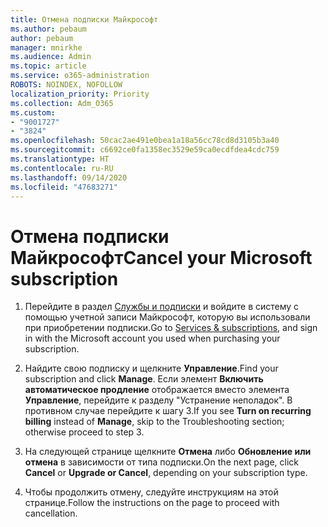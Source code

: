 ```yaml
---
title: Отмена подписки Майкрософт
ms.author: pebaum
author: pebaum
manager: mnirkhe
ms.audience: Admin
ms.topic: article
ms.service: o365-administration
ROBOTS: NOINDEX, NOFOLLOW
localization_priority: Priority
ms.collection: Adm_O365
ms.custom:
- "9001727"
- "3824"
ms.openlocfilehash: 50cac2ae491e0bea1a18a56cc78cd8d3105b3a40
ms.sourcegitcommit: c6692ce0fa1358ec3529e59ca0ecdfdea4cdc759
ms.translationtype: HT
ms.contentlocale: ru-RU
ms.lasthandoff: 09/14/2020
ms.locfileid: "47683271"
---
```

# <a name="cancel-your-microsoft-subscription"></a><span data-ttu-id="4534f-102">Отмена подписки Майкрософт</span><span class="sxs-lookup"><span data-stu-id="4534f-102">Cancel your Microsoft subscription</span></span>

1. <span data-ttu-id="4534f-103">Перейдите в раздел [Службы и подписки](https://account.microsoft.com/services/) и войдите в систему с помощью учетной записи Майкрософт, которую вы использовали при приобретении подписки.</span><span class="sxs-lookup"><span data-stu-id="4534f-103">Go to [Services & subscriptions](https://account.microsoft.com/services/), and sign in with the Microsoft account you used when purchasing your subscription.</span></span>

2. <span data-ttu-id="4534f-104">Найдите свою подписку и щелкните **Управление**.</span><span class="sxs-lookup"><span data-stu-id="4534f-104">Find your subscription and click **Manage**.</span></span> <span data-ttu-id="4534f-105">Если элемент **Включить автоматическое продление** отображается вместо элемента **Управление**, перейдите к разделу "Устранение неполадок". В противном случае перейдите к шагу 3.</span><span class="sxs-lookup"><span data-stu-id="4534f-105">If you see **Turn on recurring billing** instead of **Manage**, skip to the Troubleshooting section;  otherwise proceed to step 3.</span></span>

3. <span data-ttu-id="4534f-106">На следующей странице щелкните **Отмена** либо **Обновление или отмена** в зависимости от типа подписки.</span><span class="sxs-lookup"><span data-stu-id="4534f-106">On the next page, click **Cancel** or **Upgrade or Cancel**, depending on your subscription type.</span></span>

4. <span data-ttu-id="4534f-107">Чтобы продолжить отмену, следуйте инструкциям на этой странице.</span><span class="sxs-lookup"><span data-stu-id="4534f-107">Follow the instructions on the page to proceed with cancellation.</span></span>
